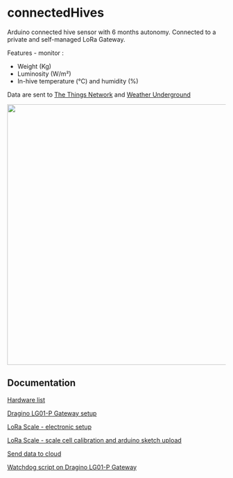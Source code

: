 # connectedHives
Arduino connected hive sensor with 6 months autonomy. Connected to a private and self-managed LoRa Gateway.

Features - monitor :
* Weight (Kg)
* Luminosity (W/m²)
* In-hive temperature (°C) and humidity (%) 

Data are sent to [The Things Network](https://www.thethingsnetwork.org/) and [Weather Underground](https://www.wunderground.com/weather/api)

<img src="https://raw.github.com/luigi1809/connectedHives/master/img/scale.jpg" width="600">

Documentation
--------------------
[Hardware list](https://github.com/luigi1809/connectedHives/blob/master/doc/hardware_list.md)

[Dragino LG01-P Gateway setup](https://github.com/luigi1809/connectedHives/blob/master/doc/gateway.md)

[LoRa Scale - electronic setup](https://github.com/luigi1809/connectedHives/blob/master/doc/lora_scale.md)

[LoRa Scale - scale cell calibration and arduino sketch upload](https://github.com/luigi1809/connectedHives/blob/master/doc/calibration.md)

[Send data to cloud](https://github.com/luigi1809/connectedHives/blob/master/doc/cloud.md)

[Watchdog script on Dragino LG01-P Gateway](https://github.com/luigi1809/connectedHives/blob/master/doc/watchdog.md)
